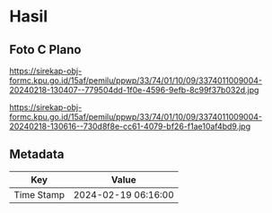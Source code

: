 # Hasil

## Foto C Plano

https://sirekap-obj-formc.kpu.go.id/15af/pemilu/ppwp/33/74/01/10/09/3374011009004-20240218-130407--779504dd-1f0e-4596-9efb-8c99f37b032d.jpg

https://sirekap-obj-formc.kpu.go.id/15af/pemilu/ppwp/33/74/01/10/09/3374011009004-20240218-130616--730d8f8e-cc61-4079-bf26-f1ae10af4bd9.jpg


## Metadata

| Key        | Value               |
| ---------- | ------------------- |
| Time Stamp | 2024-02-19 06:16:00 |



